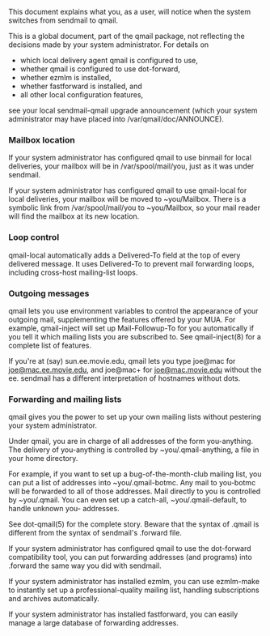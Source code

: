 This document explains what you, as a user, will notice when the system
switches from sendmail to qmail.

This is a global document, part of the qmail package, not reflecting the
decisions made by your system administrator. For details on

* which local delivery agent qmail is configured to use,
* whether qmail is configured to use dot-forward,
* whether ezmlm is installed,
* whether fastforward is installed, and
* all other local configuration features,

see your local sendmail-qmail upgrade announcement (which your system
administrator may have placed into /var/qmail/doc/ANNOUNCE).


### Mailbox location

If your system administrator has configured qmail to use binmail for
local deliveries, your mailbox will be in /var/spool/mail/you, just as
it was under sendmail.

If your system administrator has configured qmail to use qmail-local for
local deliveries, your mailbox will be moved to ~you/Mailbox. There is a
symbolic link from /var/spool/mail/you to ~you/Mailbox, so your mail
reader will find the mailbox at its new location.


### Loop control

qmail-local automatically adds a Delivered-To field at the top of every
delivered message. It uses Delivered-To to prevent mail forwarding
loops, including cross-host mailing-list loops.


### Outgoing messages

qmail lets you use environment variables to control the appearance of
your outgoing mail, supplementing the features offered by your MUA. For
example, qmail-inject will set up Mail-Followup-To for you automatically
if you tell it which mailing lists you are subscribed to. See
qmail-inject(8) for a complete list of features.

If you're at (say) sun.ee.movie.edu, qmail lets you type joe@mac for
joe@mac.ee.movie.edu, and joe@mac+ for joe@mac.movie.edu without the ee.
sendmail has a different interpretation of hostnames without dots.


### Forwarding and mailing lists

qmail gives you the power to set up your own mailing lists without
pestering your system administrator.

Under qmail, you are in charge of all addresses of the form
you-anything. The delivery of you-anything is controlled by
~you/.qmail-anything, a file in your home directory.

For example, if you want to set up a bug-of-the-month-club mailing list,
you can put a list of addresses into ~you/.qmail-botmc. Any mail to
you-botmc will be forwarded to all of those addresses. Mail directly to
you is controlled by ~you/.qmail. You can even set up a catch-all,
~you/.qmail-default, to handle unknown you- addresses.

See dot-qmail(5) for the complete story. Beware that the syntax of
.qmail is different from the syntax of sendmail's .forward file.

If your system administrator has configured qmail to use the dot-forward
compatibility tool, you can put forwarding addresses (and programs) into
.forward the same way you did with sendmail.

If your system administrator has installed ezmlm, you can use ezmlm-make
to instantly set up a professional-quality mailing list, handling
subscriptions and archives automatically.

If your system administrator has installed fastforward, you can easily
manage a large database of forwarding addresses.
